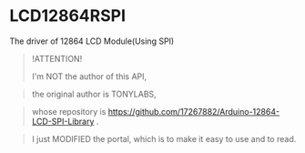 # LCD12864RSPI
The driver of 12864 LCD Module(Using SPI)

> !ATTENTION!
>
> I'm NOT the author of this API,

> the original author is TONYLABS,

> whose repository is
https://github.com/17267882/Arduino-12864-LCD-SPI-Library .

> I just MODIFIED the portal, which is to make it easy to use and to read.
